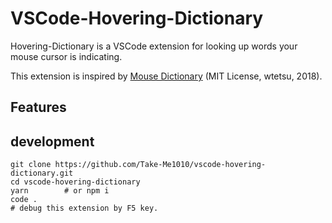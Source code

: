 # VSCode-Hovering-Dictionary

Hovering-Dictionary is a VSCode extension for looking up words your mouse cursor is indicating.

This extension is inspired by [Mouse Dictionary](https://github.com/wtetsu/mouse-dictionary/) (MIT License, wtetsu, 2018).

## Features

## development

```shell
git clone https://github.com/Take-Me1010/vscode-hovering-dictionary.git
cd vscode-hovering-dictionary
yarn        # or npm i
code .
# debug this extension by F5 key.
```

